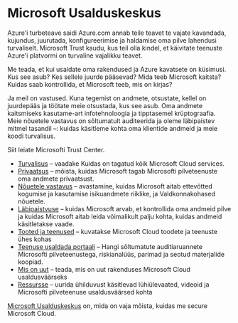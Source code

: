 <properties
   pageTitle="Microsoft Usalduskeskus | Microsoft Azure'i"
   description="Microsoft Trust kaudu pakub teile, et olla kindel, et oma teenuste käivitada Azure'i platvormi on turvaline vajaliku teabe."
   services="security"
   documentationCenter="na"
   authors="TomShinder"
   manager="MBaldwin"
   editor="TomSh"/>

<tags
   ms.service="security"
   ms.devlang="na"
   ms.topic="article"
   ms.tgt_pltfrm="na"
   ms.workload="na"
   ms.date="08/09/2016"
   ms.author="terrylan"/>

# <a name="microsoft-trust-center"></a>Microsoft Usalduskeskus

Azure'i turbeteave saidi Azure.com annab teile teavet te vajate kavandada, kujundus, juurutada, konfigureerimise ja haldamise oma pilve lahendusi turvaliselt. Microsoft Trust kaudu, kus teil olla kindel, et käivitate teenuste Azure'i platvormi on turvaline vajalikku teavet.

Me teada, et kui usaldate oma rakendused ja Azure kavatsete on küsimusi. Kus see asub? Kes sellele juurde pääsevad? Mida teeb Microsoft kaitsta? Kuidas saab kontrollida, et Microsoft teeb, mis on kirjas?

Ja meil on vastused. Kuna tegemist on andmete, otsustate, kellel on juurdepääs ja töötate meie otsustada, kus see asub. Oma andmete kaitsmiseks kasutame-art infotehnoloogia ja tipptasemel krüptograafia. Meie nõuetele vastavus on sõltumatult auditeerida ja oleme läbipaistev mitmel tasandil –: kuidas käsitleme kohta oma klientide andmeid ja meie koodi turvalisus.

Siit leiate Microsofti Trust Center.

- [Turvalisus](https://aka.ms/tcsecurity) – vaadake Kuidas on tagatud kõik Microsoft Cloud services.
- [Privaatsus](https://aka.ms/tcprivacy) – mõista, kuidas Microsoft tagab Microsofti pilveteenuste oma andmete privaatsust.
- [Nõuetele vastavus](https://aka.ms/tccompliance) – avastamine, kuidas Microsoft aitab ettevõtted kogumise ja kasutamise isikuandmete riiklike, ja Valdkonnakohased nõuetele.
- [Läbipaistvuse](https://aka.ms/tctransparency) – kuidas Microsoft arvab, et kontrollida oma andmeid pilve ja kuidas Microsoft aitab leida võimalikult palju kohta, kuidas andmeid käsitletakse vaade.
- [Tooted ja teenused](https://aka.ms/tcproductsservices) – kuvatakse Microsoft Cloud toodete ja teenuste ühes kohas
- [Teenuse usaldada portaali](https://aka.ms/tcservicetrportal) – Hangi sõltumatute auditiaruannete Microsofti pilveteenustega, riskianalüüs, parimad ja seotud materjalide koopiad.
- [Mis on uut](https://aka.ms/tcwhatsnew) – teada, mis on uut rakenduses Microsoft Cloud usaldusväärseks
- [Ressursse](https://aka.ms/tcresources) – uurida ühilduvust käsitlevad lühiülevaated, videoid ja Microsofti pilveteenuse usaldusväärsed kohta

[Microsoft Usalduskeskus](https://www.microsoft.com/trustcenter) on, mida on vaja mõista, kuidas me secure Microsoft Cloud.
